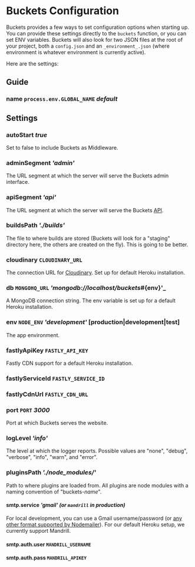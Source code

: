 # Buckets Configuration

Buckets provides a few ways to set configuration options when starting up. You can provide these settings directly to the `buckets` function, or you can set ENV variables. Buckets will also look for two JSON files at the root of your project, both a `config.json` and an `_environment_.json` (where environment is whatever environment is currently active).

Here are the settings:

## Guide

### name `process.env.GLOBAL_NAME` _default_

## Settings

### autoStart _true_

Set to false to include Buckets as Middleware.

### adminSegment _'admin'_

The URL segment at which the server will serve the Buckets admin interface.

### apiSegment _'api'_

The URL segment at which the server will serve the Buckets [API](../api/).

### buildsPath _'./builds'_

The file to where builds are stored (Buckets will look for a "staging" directory here, the others are created on the fly). This is going to be better.

### cloudinary `CLOUDINARY_URL`

The connection URL for [Cloudinary](http://cloudinary.com/). Set up for default Heroku installation.

### db `MONGOHQ_URL` _'mongodb://localhost/buckets_#{env}'_

A MongoDB connection string. The env variable is set up for a default Heroku installation.

### env `NODE_ENV` _'development'_ [production|development|test]

The app environment.

### fastlyApiKey `FASTLY_API_KEY`

Fastly CDN support for a default Heroku installation.

### fastlyServiceId `FASTLY_SERVICE_ID`

### fastlyCdnUrl `FASTLY_CDN_URL`

### port `PORT` _3000_

Port at which Buckets serves the website.

### logLevel _'info'_

The level at which the logger reports. Possible values are "none", "debug", "verbose", "info", "warn", and "error".

### pluginsPath _'./node_modules/'_

Path to where plugins are loaded from. All plugins are node modules with a naming convention of "buckets-_name_".

#### smtp.service _'gmail' (or `mandrill` in production)_

For local development, you can use a Gmail username/password (or [any other format supported by Nodemailer](https://github.com/andris9/nodemailer-wellknown#supported-services)). For our default Heroku setup, we currently support Mandrill.

#### smtp.auth.user `MANDRILL_USERNAME`

#### smtp.auth.pass `MANDRILL_APIKEY`


